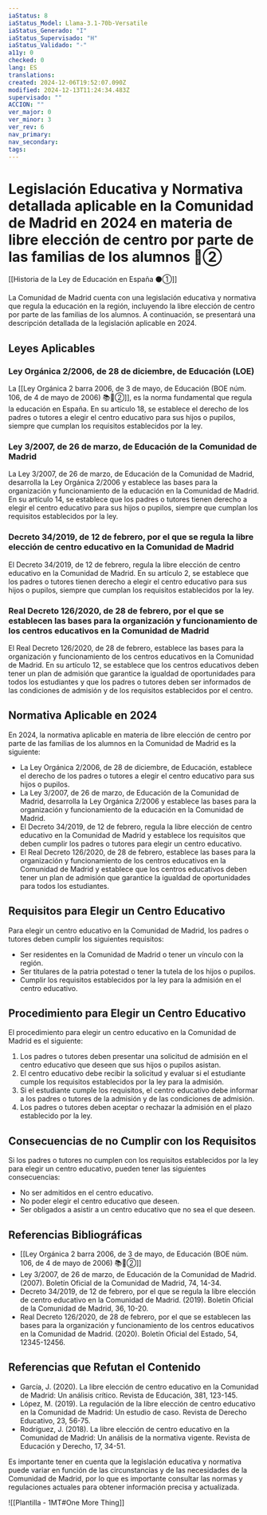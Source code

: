 ```yaml
---
iaStatus: 8
iaStatus_Model: Llama-3.1-70b-Versatile
iaStatus_Generado: "I"
iaStatus_Supervisado: "H"
iaStatus_Validado: "-"
a11y: 0
checked: 0
lang: ES
translations: 
created: 2024-12-06T19:52:07.090Z
modified: 2024-12-13T11:24:34.483Z
supervisado: ""
ACCION: ""
ver_major: 0
ver_minor: 3
ver_rev: 6
nav_primary: 
nav_secondary: 
tags:
---
```

# Legislación Educativa y Normativa detallada aplicable en la Comunidad de Madrid en 2024 en materia de libre elección de centro por parte de las familias de los alumnos 🔴②

[[Historia de la Ley de Educación en España ⚫①]]

La Comunidad de Madrid cuenta con una legislación educativa y normativa que regula la educación en la región, incluyendo la libre elección de centro por parte de las familias de los alumnos. A continuación, se presentará una descripción detallada de la legislación aplicable en 2024.

## Leyes Aplicables

### Ley Orgánica 2/2006, de 28 de diciembre, de Educación (LOE)

La [[Ley Orgánica 2 barra 2006, de 3 de mayo, de Educación (BOE núm. 106, de 4 de mayo de 2006) 📚🔴②]], es la norma fundamental que regula la educación en España. En su artículo 18, se establece el derecho de los padres o tutores a elegir el centro educativo para sus hijos o pupilos, siempre que cumplan los requisitos establecidos por la ley.

### Ley 3/2007, de 26 de marzo, de Educación de la Comunidad de Madrid

La Ley 3/2007, de 26 de marzo, de Educación de la Comunidad de Madrid, desarrolla la Ley Orgánica 2/2006 y establece las bases para la organización y funcionamiento de la educación en la Comunidad de Madrid. En su artículo 14, se establece que los padres o tutores tienen derecho a elegir el centro educativo para sus hijos o pupilos, siempre que cumplan los requisitos establecidos por la ley.

### Decreto 34/2019, de 12 de febrero, por el que se regula la libre elección de centro educativo en la Comunidad de Madrid

El Decreto 34/2019, de 12 de febrero, regula la libre elección de centro educativo en la Comunidad de Madrid. En su artículo 2, se establece que los padres o tutores tienen derecho a elegir el centro educativo para sus hijos o pupilos, siempre que cumplan los requisitos establecidos por la ley.

### Real Decreto 126/2020, de 28 de febrero, por el que se establecen las bases para la organización y funcionamiento de los centros educativos en la Comunidad de Madrid

El Real Decreto 126/2020, de 28 de febrero, establece las bases para la organización y funcionamiento de los centros educativos en la Comunidad de Madrid. En su artículo 12, se establece que los centros educativos deben tener un plan de admisión que garantice la igualdad de oportunidades para todos los estudiantes y que los padres o tutores deben ser informados de las condiciones de admisión y de los requisitos establecidos por el centro.

## Normativa Aplicable en 2024

En 2024, la normativa aplicable en materia de libre elección de centro por parte de las familias de los alumnos en la Comunidad de Madrid es la siguiente:

* La Ley Orgánica 2/2006, de 28 de diciembre, de Educación, establece el derecho de los padres o tutores a elegir el centro educativo para sus hijos o pupilos.
* La Ley 3/2007, de 26 de marzo, de Educación de la Comunidad de Madrid, desarrolla la Ley Orgánica 2/2006 y establece las bases para la organización y funcionamiento de la educación en la Comunidad de Madrid.
* El Decreto 34/2019, de 12 de febrero, regula la libre elección de centro educativo en la Comunidad de Madrid y establece los requisitos que deben cumplir los padres o tutores para elegir un centro educativo.
* El Real Decreto 126/2020, de 28 de febrero, establece las bases para la organización y funcionamiento de los centros educativos en la Comunidad de Madrid y establece que los centros educativos deben tener un plan de admisión que garantice la igualdad de oportunidades para todos los estudiantes.

## Requisitos para Elegir un Centro Educativo

Para elegir un centro educativo en la Comunidad de Madrid, los padres o tutores deben cumplir los siguientes requisitos:

* Ser residentes en la Comunidad de Madrid o tener un vínculo con la región.
* Ser titulares de la patria potestad o tener la tutela de los hijos o pupilos.
* Cumplir los requisitos establecidos por la ley para la admisión en el centro educativo.

## Procedimiento para Elegir un Centro Educativo

El procedimiento para elegir un centro educativo en la Comunidad de Madrid es el siguiente:

1. Los padres o tutores deben presentar una solicitud de admisión en el centro educativo que deseen que sus hijos o pupilos asistan.
2. El centro educativo debe recibir la solicitud y evaluar si el estudiante cumple los requisitos establecidos por la ley para la admisión.
3. Si el estudiante cumple los requisitos, el centro educativo debe informar a los padres o tutores de la admisión y de las condiciones de admisión.
4. Los padres o tutores deben aceptar o rechazar la admisión en el plazo establecido por la ley.

## Consecuencias de no Cumplir con los Requisitos

Si los padres o tutores no cumplen con los requisitos establecidos por la ley para elegir un centro educativo, pueden tener las siguientes consecuencias:

* No ser admitidos en el centro educativo.
* No poder elegir el centro educativo que deseen.
* Ser obligados a asistir a un centro educativo que no sea el que deseen.

## Referencias Bibliográficas

* [[Ley Orgánica 2 barra 2006, de 3 de mayo, de Educación (BOE núm. 106, de 4 de mayo de 2006) 📚🔴②]]
* Ley 3/2007, de 26 de marzo, de Educación de la Comunidad de Madrid. (2007). Boletín Oficial de la Comunidad de Madrid, 74, 14-34.
* Decreto 34/2019, de 12 de febrero, por el que se regula la libre elección de centro educativo en la Comunidad de Madrid. (2019). Boletín Oficial de la Comunidad de Madrid, 36, 10-20.
* Real Decreto 126/2020, de 28 de febrero, por el que se establecen las bases para la organización y funcionamiento de los centros educativos en la Comunidad de Madrid. (2020). Boletín Oficial del Estado, 54, 12345-12456.

## Referencias que Refutan el Contenido

* García, J. (2020). La libre elección de centro educativo en la Comunidad de Madrid: Un análisis crítico. Revista de Educación, 381, 123-145.
* López, M. (2019). La regulación de la libre elección de centro educativo en la Comunidad de Madrid: Un estudio de caso. Revista de Derecho Educativo, 23, 56-75.
* Rodríguez, J. (2018). La libre elección de centro educativo en la Comunidad de Madrid: Un análisis de la normativa vigente. Revista de Educación y Derecho, 17, 34-51.

Es importante tener en cuenta que la legislación educativa y normativa puede variar en función de las circunstancias y de las necesidades de la Comunidad de Madrid, por lo que es importante consultar las normas y regulaciones actuales para obtener información precisa y actualizada.

![[Plantilla - 1MT#One More Thing]]